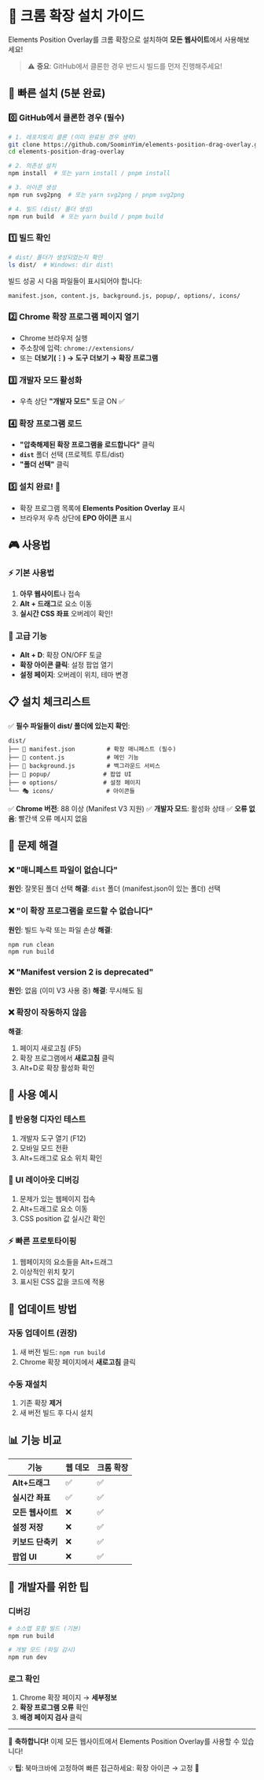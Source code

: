 # 🧩 크롬 확장 설치 가이드

Elements Position Overlay를 크롬 확장으로 설치하여 **모든 웹사이트**에서 사용해보세요!

> ⚠️ **중요**: GitHub에서 클론한 경우 반드시 빌드를 먼저 진행해주세요!

## 🚀 빠른 설치 (5분 완료)

### 0️⃣ GitHub에서 클론한 경우 (필수)

```bash
# 1. 레포지토리 클론 (이미 완료된 경우 생략)
git clone https://github.com/SoominYim/elements-position-drag-overlay.git
cd elements-position-drag-overlay

# 2. 의존성 설치
npm install  # 또는 yarn install / pnpm install

# 3. 아이콘 생성
npm run svg2png  # 또는 yarn svg2png / pnpm svg2png

# 4. 빌드 (dist/ 폴더 생성)
npm run build  # 또는 yarn build / pnpm build
```

### 1️⃣ 빌드 확인

```bash
# dist/ 폴더가 생성되었는지 확인
ls dist/  # Windows: dir dist\
```

빌드 성공 시 다음 파일들이 표시되어야 합니다:

```
manifest.json, content.js, background.js, popup/, options/, icons/
```

### 2️⃣ Chrome 확장 프로그램 페이지 열기

- Chrome 브라우저 실행
- 주소창에 입력: `chrome://extensions/`
- 또는 **더보기(⋮) → 도구 더보기 → 확장 프로그램**

### 3️⃣ 개발자 모드 활성화

- 우측 상단 **"개발자 모드"** 토글 ON ✅

### 4️⃣ 확장 프로그램 로드

- **"압축해제된 확장 프로그램을 로드합니다"** 클릭
- **`dist`** 폴더 선택 (프로젝트 루트/dist)
- **"폴더 선택"** 클릭

### 5️⃣ 설치 완료! 🎉

- 확장 프로그램 목록에 **Elements Position Overlay** 표시
- 브라우저 우측 상단에 **EPO 아이콘** 표시

## 🎮 사용법

### ⚡ 기본 사용법

1. **아무 웹사이트**나 접속
2. **Alt + 드래그**로 요소 이동
3. **실시간 CSS 좌표** 오버레이 확인!

### 🔧 고급 기능

- **Alt + D**: 확장 ON/OFF 토글
- **확장 아이콘 클릭**: 설정 팝업 열기
- **설정 페이지**: 오버레이 위치, 테마 변경

## 📋 설치 체크리스트

✅ **필수 파일들이 dist/ 폴더에 있는지 확인**:

```
dist/
├── 📄 manifest.json         # 확장 매니페스트 (필수)
├── 🎯 content.js            # 메인 기능
├── 🔧 background.js         # 백그라운드 서비스
├── 🎨 popup/               # 팝업 UI
├── ⚙️ options/             # 설정 페이지
└── 🎭 icons/               # 아이콘들
```

✅ **Chrome 버전**: 88 이상 (Manifest V3 지원)
✅ **개발자 모드**: 활성화 상태
✅ **오류 없음**: 빨간색 오류 메시지 없음

## 🔧 문제 해결

### ❌ "매니페스트 파일이 없습니다"

**원인**: 잘못된 폴더 선택
**해결**: `dist` 폴더 (manifest.json이 있는 폴더) 선택

### ❌ "이 확장 프로그램을 로드할 수 없습니다"

**원인**: 빌드 누락 또는 파일 손상
**해결**:

```bash
npm run clean
npm run build
```

### ❌ "Manifest version 2 is deprecated"

**원인**: 없음 (이미 V3 사용 중)
**해결**: 무시해도 됨

### ❌ 확장이 작동하지 않음

**해결**:

1. 페이지 새로고침 (F5)
2. 확장 프로그램에서 **새로고침** 클릭
3. Alt+D로 확장 활성화 확인

## 🌟 사용 예시

### 📱 반응형 디자인 테스트

1. 개발자 도구 열기 (F12)
2. 모바일 모드 전환
3. Alt+드래그로 요소 위치 확인

### 🎨 UI 레이아웃 디버깅

1. 문제가 있는 웹페이지 접속
2. Alt+드래그로 요소 이동
3. CSS position 값 실시간 확인

### ⚡ 빠른 프로토타이핑

1. 웹페이지의 요소들을 Alt+드래그
2. 이상적인 위치 찾기
3. 표시된 CSS 값을 코드에 적용

## 🔄 업데이트 방법

### 자동 업데이트 (권장)

1. 새 버전 빌드: `npm run build`
2. Chrome 확장 페이지에서 **새로고침** 클릭

### 수동 재설치

1. 기존 확장 **제거**
2. 새 버전 빌드 후 다시 설치

## 📊 기능 비교

| 기능              | 웹 데모 | 크롬 확장 |
| ----------------- | ------- | --------- |
| **Alt+드래그**    | ✅      | ✅        |
| **실시간 좌표**   | ✅      | ✅        |
| **모든 웹사이트** | ❌      | ✅        |
| **설정 저장**     | ❌      | ✅        |
| **키보드 단축키** | ❌      | ✅        |
| **팝업 UI**       | ❌      | ✅        |

## 🎯 개발자를 위한 팁

### 디버깅

```bash
# 소스맵 포함 빌드 (기본)
npm run build

# 개발 모드 (파일 감시)
npm run dev
```

### 로그 확인

1. Chrome 확장 페이지 → **세부정보**
2. **확장 프로그램 오류** 확인
3. **배경 페이지 검사** 클릭

---

🎉 **축하합니다!** 이제 모든 웹사이트에서 Elements Position Overlay를 사용할 수 있습니다!

💡 **팁**: 북마크바에 고정하여 빠른 접근하세요: 확장 아이콘 → 고정 📌
